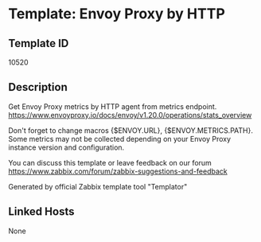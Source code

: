 # Template: Envoy Proxy by HTTP

## Template ID
10520

## Description
Get Envoy Proxy metrics by HTTP agent from metrics endpoint.
https://www.envoyproxy.io/docs/envoy/v1.20.0/operations/stats_overview

Don't forget to change macros {$ENVOY.URL}, {$ENVOY.METRICS.PATH}.
Some metrics may not be collected depending on your Envoy Proxy instance version and configuration.

You can discuss this template or leave feedback on our forum https://www.zabbix.com/forum/zabbix-suggestions-and-feedback

Generated by official Zabbix template tool "Templator"

## Linked Hosts
None

